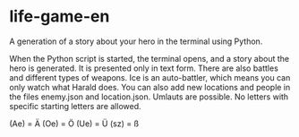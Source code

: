 # life-game-en
A generation of a story about your hero in the terminal using Python.

When the Python script is started, the terminal opens, and a story about the hero is generated. It is presented only in text form. There are also battles and different types of weapons. Ice is an auto-battler, which means you can only watch what Harald does. You can also add new locations and people in the files enemy.json and location.json. Umlauts are possible. No letters with specific starting letters are allowed.

(Ae) = Ä
(Oe) = Ö
(Ue) = Ü
(sz) = ß